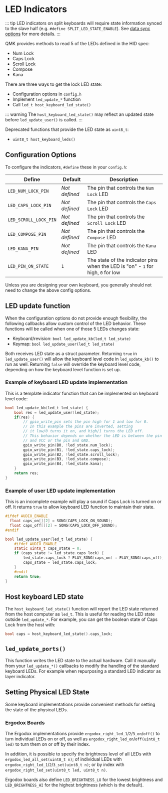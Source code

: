 # LED Indicators

::: tip
LED indicators on split keyboards will require state information synced to the slave half (e.g. `#define SPLIT_LED_STATE_ENABLE`). See [data sync options](split_keyboard#data-sync-options) for more details.
:::

QMK provides methods to read 5 of the LEDs defined in the HID spec:

* Num Lock
* Caps Lock
* Scroll Lock
* Compose
* Kana

There are three ways to get the lock LED state:
* Configuration options in `config.h`
* Implement `led_update_*` function
* Call `led_t host_keyboard_led_state()`

::: warning
The `host_keyboard_led_state()` may reflect an updated state before `led_update_user()` is called.
:::

Deprecated functions that provide the LED state as `uint8_t`:

* `uint8_t host_keyboard_leds()`

## Configuration Options

To configure the indicators, `#define` these in your `config.h`:

|Define               |Default      |Description                                |
|---------------------|-------------|-------------------------------------------|
|`LED_NUM_LOCK_PIN`   |*Not defined*|The pin that controls the `Num Lock` LED   |
|`LED_CAPS_LOCK_PIN`  |*Not defined*|The pin that controls the `Caps Lock` LED  |
|`LED_SCROLL_LOCK_PIN`|*Not defined*|The pin that controls the `Scroll Lock` LED|
|`LED_COMPOSE_PIN`    |*Not defined*|The pin that controls the `Compose` LED    |
|`LED_KANA_PIN`       |*Not defined*|The pin that controls the `Kana` LED       |
|`LED_PIN_ON_STATE`   |`1`          |The state of the indicator pins when the LED is "on" - `1` for high, `0` for low|

Unless you are designing your own keyboard, you generally should not need to change the above config options.

## LED update function

When the configuration options do not provide enough flexibility, the following callbacks allow custom control of the LED behavior. These functions will be called when one of those 5 LEDs changes state: 

* Keyboard/revision: `bool led_update_kb(led_t led_state)`
* Keymap: `bool led_update_user(led_t led_state)`

Both receives LED state as a struct parameter. Returning `true` in `led_update_user()` will allow the keyboard level code in `led_update_kb()` to run as well. Returning `false` will override the keyboard level code, depending on how the keyboard level function is set up.

### Example of keyboard LED update implementation

This is a template indicator function that can be implemented on keyboard level code:

```c
bool led_update_kb(led_t led_state) {
    bool res = led_update_user(led_state);
    if(res) {
        // gpio_write_pin sets the pin high for 1 and low for 0.
        // In this example the pins are inverted, setting
        // it low/0 turns it on, and high/1 turns the LED off.
        // This behavior depends on whether the LED is between the pin
        // and VCC or the pin and GND.
        gpio_write_pin(B0, !led_state.num_lock);
        gpio_write_pin(B1, !led_state.caps_lock);
        gpio_write_pin(B2, !led_state.scroll_lock);
        gpio_write_pin(B3, !led_state.compose);
        gpio_write_pin(B4, !led_state.kana);
    }
    return res;
}
```

### Example of user LED update implementation

This is an incomplete example will play a sound if Caps Lock is turned on or off. It returns `true` to allow keyboard LED function to maintain their state.

```c
#ifdef AUDIO_ENABLE
  float caps_on[][2] = SONG(CAPS_LOCK_ON_SOUND);
  float caps_off[][2] = SONG(CAPS_LOCK_OFF_SOUND);
#endif

bool led_update_user(led_t led_state) {
    #ifdef AUDIO_ENABLE
    static uint8_t caps_state = 0;
    if (caps_state != led_state.caps_lock) {
        led_state.caps_lock ? PLAY_SONG(caps_on) : PLAY_SONG(caps_off);
        caps_state = led_state.caps_lock;
    }
    #endif
    return true;
}
```

## Host keyboard LED state 

The `host_keyboard_led_state()` function will report the LED state returned from the host computer as `led_t`. This is useful for reading the LED state outside `led_update_*`. For example, you can get the boolean state of Caps Lock from the host with:

```c
bool caps = host_keyboard_led_state().caps_lock;
```

## `led_update_ports()`

This function writes the LED state to the actual hardware. Call it manually
from your `led_update_*()` callbacks to modify the handling of the standard
keyboard LEDs.
For example when repurposing a standard LED indicator as layer indicator.

## Setting Physical LED State

Some keyboard implementations provide convenient methods for setting the state of the physical LEDs.

### Ergodox Boards

The Ergodox implementations provide `ergodox_right_led_1`/`2`/`3_on`/`off()` to turn individual LEDs on or off, as well as `ergodox_right_led_on`/`off(uint8_t led)` to turn them on or off by their index.

In addition, it is possible to specify the brightness level of all LEDs with `ergodox_led_all_set(uint8_t n)`; of individual LEDs with `ergodox_right_led_1`/`2`/`3_set(uint8_t n)`; or by index with `ergodox_right_led_set(uint8_t led, uint8_t n)`.

Ergodox boards also define `LED_BRIGHTNESS_LO` for the lowest brightness and `LED_BRIGHTNESS_HI` for the highest brightness (which is the default).

